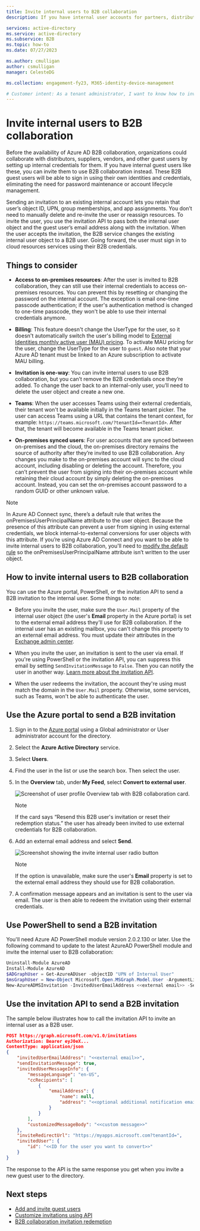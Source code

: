 ```yaml
---
title: Invite internal users to B2B collaboration
description: If you have internal user accounts for partners, distributors, suppliers, vendors, and other guests, you can change to Azure AD B2B collaboration by inviting them to sign in with their own external credentials or sign-in. Use either PowerShell or the Microsoft Graph invitation API.

services: active-directory
ms.service: active-directory
ms.subservice: B2B
ms.topic: how-to
ms.date: 07/27/2023

ms.author: cmulligan
author: csmulligan
manager: CelesteDG

ms.collection: engagement-fy23, M365-identity-device-management

# Customer intent: As a tenant administrator, I want to know how to invite internal users to B2B collaboration.
---
```


# Invite internal users to B2B collaboration

Before the availability of Azure AD B2B collaboration, organizations could collaborate with distributors, suppliers, vendors, and other guest users by setting up internal credentials for them. If you have internal guest users like these, you can invite them to use B2B collaboration instead. These B2B guest users will be able to sign in using their own identities and credentials, eliminating the need for password maintenance or account lifecycle management.


Sending an invitation to an existing internal account lets you retain that user’s object ID, UPN, group memberships, and app assignments. You don’t need to manually delete and re-invite the user or reassign resources. To invite the user, you use the invitation API to pass both the internal user object and the guest user’s email address along with the invitation. When the user accepts the invitation, the B2B service changes the existing internal user object to a B2B user. Going forward, the user must sign in to cloud resources services using their B2B credentials.

## Things to consider

- **Access to on-premises resources**: After the user is invited to B2B collaboration, they can still use their internal credentials to access on-premises resources. You can prevent this by resetting or changing the password on the internal account. The exception is email one-time passcode authentication; if the user's authentication method is changed to one-time passcode, they won't be able to use their internal credentials anymore.

- **Billing**: This feature doesn't change the UserType for the user, so it doesn't automatically switch the user's billing model to [External Identities monthly active user (MAU) pricing](external-identities-pricing.md). To activate MAU pricing for the user, change the UserType for the user to `guest`. Also note that your Azure AD tenant must be linked to an Azure subscription to activate MAU billing.

- **Invitation is one-way**: You can invite internal users to use B2B collaboration, but you can’t remove the B2B credentials once they’re added. To change the user back to an internal-only user, you’ll need to delete the user object and create a new one.

- **Teams**: When the user accesses Teams using their external credentials, their tenant won't be available initially in the Teams tenant picker. The user can access Teams using a URL that contains the tenant context, for example: `https://teams.microsoft.com/?tenantId=<TenantId>`. After that, the tenant will become available in the Teams tenant picker.

- **On-premises synced users**: For user accounts that are synced between on-premises and the cloud, the on-premises directory remains the source of authority after they’re invited to use B2B collaboration. Any changes you make to the on-premises account will sync to the cloud account, including disabling or deleting the account. Therefore, you can’t prevent the user from signing into their on-premises account while retaining their cloud account by simply deleting the on-premises account. Instead, you can set the on-premises account password to a random GUID or other unknown value.

> [!NOTE]
> In Azure AD Connect sync, there’s a default rule that writes the onPremisesUserPrincipalName attribute to the user object. Because the presence of this attribute can prevent a user from signing in using external credentials, we block internal-to-external conversions for user objects with this attribute. If you’re using Azure AD Connect and you want to be able to invite internal users to B2B collaboration, you'll need to [modify the default rule](../hybrid/how-to-connect-sync-change-the-configuration.md) so the onPremisesUserPrincipalName attribute isn’t written to the user object.
## How to invite internal users to B2B collaboration

You can use the Azure portal, PowerShell, or the invitation API to send a B2B invitation to the internal user. Some things to note:

- Before you invite the user, make sure the `User.Mail` property of the internal user object (the user's **Email** property in the Azure portal) is set to the external email address they'll use for B2B collaboration. If the internal user has an existing mailbox, you can't change this property to an external email address. You must update their attributes in the [Exchange admin center](/exchange/exchange-admin-center).

- When you invite the user, an invitation is sent to the user via email. If you're using PowerShell or the invitation API, you can suppress this email by setting `SendInvitationMessage` to `False`. Then you can notify the user in another way. [Learn more about the invitation API](customize-invitation-api.md).

- When the user redeems the invitation, the account they're using must match the domain in the `User.Mail` property. Otherwise, some services, such as Teams, won't be able to authenticate the user.

## Use the Azure portal to send a B2B invitation

1. Sign in to the [Azure portal](https://portal.azure.com) using a Global administrator or User administrator account for the directory.
1. Select the **Azure Active Directory** service.
1. Select **Users**.
1. Find the user in the list or use the search box. Then select the user.
1. In the **Overview** tab, under **My Feed**, select **Convert to external user**. 

   ![Screenshot of user profile Overview tab with B2B collaboration card.](media/invite-internal-users/manage-b2b-collaboration-link.png)

   > [!NOTE] 
   > If the card says “Resend this B2B user's invitation or reset their redemption status.” the user has already been invited to use external credentials for B2B collaboration.

1. Add an external email address and select **Send**. 

   ![Screenshot showing the invite internal user radio button](media/invite-internal-users/invite-internal-user-selector.png)

   > [!NOTE]
   > If the option is unavailable, make sure the user's **Email** property is set to the external email address they should use for B2B collaboration.

1. A confirmation message appears and an invitation is sent to the user via email. The user is then able to redeem the invitation using their external credentials.

## Use PowerShell to send a B2B invitation

You'll need Azure AD PowerShell module version 2.0.2.130 or later. Use the following command to update to the latest AzureAD PowerShell module and invite the internal user to B2B collaboration:

```powershell
Uninstall-Module AzureAD
Install-Module AzureAD
$ADGraphUser = Get-AzureADUser -objectID "UPN of Internal User"
$msGraphUser = New-Object Microsoft.Open.MSGraph.Model.User -ArgumentList $ADGraphUser.ObjectId
New-AzureADMSInvitation -InvitedUserEmailAddress <<external email>> -SendInvitationMessage $True -InviteRedirectUrl "http://myapps.microsoft.com" -InvitedUser $msGraphUser
```

## Use the invitation API to send a B2B invitation

The sample below illustrates how to call the invitation API to invite an internal user as a B2B user.

```json
POST https://graph.microsoft.com/v1.0/invitations
Authorization: Bearer eyJ0eX...
ContentType: application/json
{
    "invitedUserEmailAddress": "<<external email>>",
    "sendInvitationMessage": true,
    "invitedUserMessageInfo": {
        "messageLanguage": "en-US",
        "ccRecipients": [
            {
                "emailAddress": {
                    "name": null,
                    "address": "<<optional additional notification email>>"
                }
            }
        ],
        "customizedMessageBody": "<<custom message>>"
    },
    "inviteRedirectUrl": "https://myapps.microsoft.com?tenantId=",
    "invitedUser": {
        "id": "<<ID for the user you want to convert>>"
    }
}
```

The response to the API is the same response you get when you invite a new guest user to the directory.
## Next steps

- [Add and invite guest users](add-users-administrator.md)
- [Customize invitations using API](customize-invitation-api.md)
- [B2B collaboration invitation redemption](redemption-experience.md)
